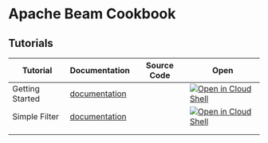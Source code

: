 # Apache Beam Cookbook



## Tutorials

| Tutorial  | Documentation |  Source Code | Open  |
|---|---|---|---|
| Getting Started  | [documentation](/docs/tutorials/getting_started.md)  |   | [![Open in Cloud Shell](https://gstatic.com/cloudssh/images/open-btn.png)](https://console.cloud.google.com/cloudshell/open?git_repo=https://github.com/arunneoz/beamcookbook&tutorial=docs/tutorials/getting_started.md)  |
| Simple Filter  | [documentation](/docs/tutorials/simple_filter.md)  |   | [![Open in Cloud Shell](https://gstatic.com/cloudssh/images/open-btn.png)](https://console.cloud.google.com/cloudshell/open?git_repo=https://github.com/arunneoz/beamcookbook&page=editor&open_in_editor=tutorials/simpleFilter/src/main/java/com/gcp/cookbook/StarterPipeline.java&tutorial=docs/tutorials/simple_filter.md)  |
|   |   |   |   |
|   |   |   |   |